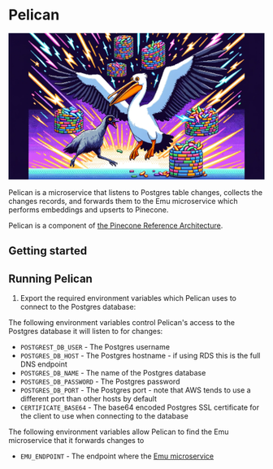 # Pelican 

![Pelican Postgres change observing microservice](./docs/pelican-hero-image.png)

Pelican is a microservice that listens to Postgres table changes, collects the changes records, and forwards them 
to the Emu microservice which performs embeddings and upserts to Pinecone. 

Pelican is a component of [the Pinecone Reference Architecture](https://github.com/pinecone-io/ref-arch-init).

## Getting started

## Running Pelican 

1. Export the required environment variables which Pelican uses to connect to the Postgres database: 

The following environment variables control Pelican's access to the Postgres database it will listen to for changes: 

* `POSTGREST_DB_USER` - The Postgres username
* `POSTGRES_DB_HOST` - The Postgres hostname - if using RDS this is the full DNS endpoint 
* `POSTGRES_DB_NAME` - The name of the Postgres database
* `POSTGRES_DB_PASSWORD` - The Postgres password
* `POSTGRES_DB_PORT` - The Postgres port - note that AWS tends to use a different port than other hosts by default
* `CERTIFICATE_BASE64` - The base64 encoded Postgres SSL certificate for the client to use when connecting to the database

The following environment variables allow Pelican to find the Emu microservice that it forwards changes to

* `EMU_ENDPOINT` - The endpoint where the [Emu microservice](https://github.com/pinecone-io/emu)
